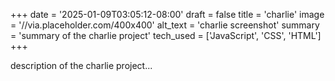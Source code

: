 +++
date = '2025-01-09T03:05:12-08:00'
draft = false
title = 'charlie'
image = '//via.placeholder.com/400x400'
alt_text = 'charlie screenshot'
summary = 'summary of the charlie project'
tech_used = ['JavaScript', 'CSS', 'HTML']
+++

description of the charlie project...
